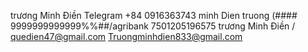 trương Minh Điền Telegram +84 0916363743 minh Dien truong (#### 9999999999999%%##/agribank  7501205196575 trương Minh Điền /
quedien47@gmail.com 
Truongminhdien833@gmail.com 
